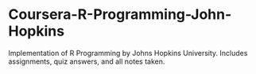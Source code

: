 # Coursera-R-Programming-John-Hopkins
Implementation of R Programming by Johns Hopkins University. Includes assignments, quiz answers, and all notes taken.
